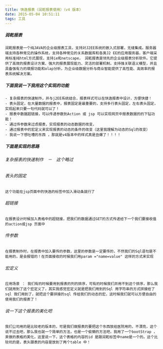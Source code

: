 ```yaml
---
title: 快逸报表（润乾报表使用）（v4 版本）
date: 2015-05-04 10:51:11
tags: 工具
---
```


##### 润乾报表
	润乾报表是一个纯JAVA的企业级报表工具，支持对J2EE系统的嵌入式部署，无缝集成。服务器端支持各种常见的操作系统，支持各种常见的关系数据库和各类J2 EE的应用服务器，客户端采用标准纯html方式展现，支持ie和netscape， 润乾报表是领先的企业级报表分析软件。它提供了高效的报表设计方案、强大的报表展现能力、灵活的部署机制，支持强关联语义模型，并且具备强有力的填报功能和olap分析，为企业级数据分析与商业智能提供了高性能、高效率的报表系统解决方案。
##### 下面我说一下我用这个实现的功能
	- 复杂报表的快速制作，并与j2EE系统结合，报表样式可以在快逸报表中设计，方便快捷！
	- 表头固定，在大量数据的报表中，报表固定是最重要的，支持多行表头固定，左右表头固定，实现起来只要一句代码就可以了！
	- 报表中数据超链接，可以传递参数到Action 或 jsp 可以实现网页中报表数据的的下钻功能！
	- 通过传参数来过虑报表，实现报表的动态数据的改变，
	- 通过报表中的宏定义来实现报表的动态的条件的改变（这里我理解为动态的Sql的改变）
	- 我说一下想吐嘈的东西 ，那就是v4版本中的样式真是丑爆了！！！！
##### 下面是实现的思路
###### 复杂报表的快速制作　－　这个略过
###### 表头的固定
	这个功能在jsp页面中的快逸的标签中加入滑动条就行了
###### 超链接 
	在报表设计时候加入表格中的超链接，把我们的数据通过GET的方式传递给下一个我们要接收值的action或jsp 页面中
###### 传参数
	在报表制作时，在报表中加入要传的参数，这里的参数是一定要传的，不然我们的Sql语句是不能用的，是会报错的！在页面接收的时候我们用param ="name=value" 这样的方式来实现
###### 宏定义 
	应用场景 ： 我们有的时候要用到报表的列的排序，可有的时候我们并用不到这个排序，那么我们就用到了这个宏定义了，其实我感觉宏定义就是把我们用到的Sql 用字符串的方式拼接给了sql 我们用到了，就把这个要拼接的sql 传给我们的动态的宏，这时候我们就可以方便自由的使用我们的报表了！
###### 说一下这个报表的美化吧
	我们公司用的是比较老的版本的，可是我们做报表的要把这个东西放给医院用的，不漂亮，这个说不过去吧，那么我也就一个简单的方法，也是一个偷懒的方法吧，我用了一个bootStrap ，来做的表格的美化，这里说一下，这个表格的内容的id 是跟润乾标签中name是一个的。这个比较坑的是，表头跟表的内容是放到了两个table 中！
